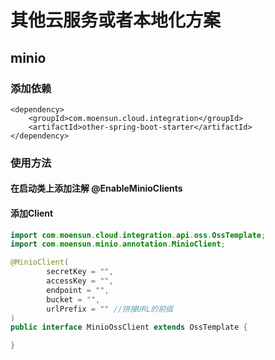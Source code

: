 # 其他云服务或者本地化方案

## minio

### 添加依赖
```
<dependency>
    <groupId>com.moensun.cloud.integration</groupId>
    <artifactId>other-spring-boot-starter</artifactId>
</dependency>
```

### 使用方法

#### 在启动类上添加注解 @EnableMinioClients
#### 添加Client

```java
import com.moensun.cloud.integration.api.oss.OssTemplate;
import com.moensun.minio.annotation.MinioClient;

@MinioClient(
        secretKey = "",
        accessKey = "",
        endpoint = "",
        bucket = "",
        urlPrefix = "" //拼接URL的前缀
)
public interface MinioOssClient extends OssTemplate {

}
```